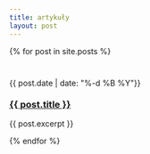 ```yaml
---
title: artykuły
layout: post
---
```


{% for post in site.posts %}
<article class="preview">
    <p class="tagline" style="margin-top: 40px">
        {{ post.date | date: "%-d %B %Y"}}
    </p>
    <h3 style="margin-top: 20px">
        <a href="{{ post.url }}">{{ post.title }}</a>
    </h3>
    <div class="excerpt" style="margin-top: 10px">
        <p>{{ post.excerpt }}</p>
    </div>
</article>
{% endfor %}

